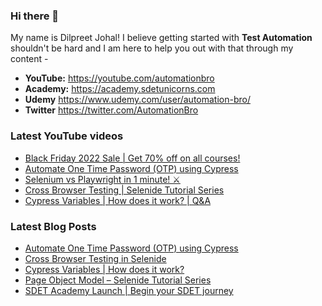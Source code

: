 ### Hi there 👋

My name is Dilpreet Johal! I believe getting started with **Test Automation** shouldn't be hard and I am here to help you out with that through my content -

- **YouTube:** https://youtube.com/automationbro
- **Academy:** https://academy.sdetunicorns.com
- **Udemy** https://www.udemy.com/user/automation-bro/
- **Twitter** https://twitter.com/AutomationBro

### Latest YouTube videos

<!-- YOUTUBE-VIDEOS-LIST:START -->
- [Black Friday 2022 Sale | Get 70% off on all courses!](https://www.youtube.com/watch?v=F0pt9ZWTP4s)
- [Automate One Time Password &lpar;OTP&rpar; using Cypress](https://www.youtube.com/watch?v=iiGy69gMeAw)
- [Selenium vs Playwright in 1 minute! ⚔](https://www.youtube.com/watch?v=iBmo_JJkc1Y)
- [Cross Browser Testing | Selenide Tutorial Series](https://www.youtube.com/watch?v=EYv8c-94MRA)
- [Cypress Variables | How does it work? | Q&amp;A](https://www.youtube.com/watch?v=JAhpzF4WEZM)
<!-- YOUTUBE-VIDEOS-LIST:END -->


### Latest Blog Posts
<!-- BLOG-POST-LIST:START -->
- [Automate One Time Password &lpar;OTP&rpar; using Cypress](https://automationbro.com/blog/cypress-otp-automation/?utm_source=rss&utm_medium=rss&utm_campaign=cypress-otp-automation)
- [Cross Browser Testing in Selenide](https://automationbro.com/blog/selenide-cross-browser-testing/?utm_source=rss&utm_medium=rss&utm_campaign=selenide-cross-browser-testing)
- [Cypress Variables | How does it work?](https://automationbro.com/blog/cypress-variables/?utm_source=rss&utm_medium=rss&utm_campaign=cypress-variables)
- [Page Object Model – Selenide Tutorial Series](https://automationbro.com/blog/selenide-page-object-model/?utm_source=rss&utm_medium=rss&utm_campaign=selenide-page-object-model)
- [SDET Academy Launch | Begin your SDET journey](https://automationbro.com/blog/sdet-unicorns-academy-launch/?utm_source=rss&utm_medium=rss&utm_campaign=sdet-unicorns-academy-launch)
<!-- BLOG-POST-LIST:END -->
